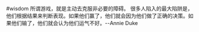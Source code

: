 #wisdom
所谓游戏，就是主动去克服非必要的障碍。
很多人陷入的最大陷阱是，他们根据结果来判断表现。如果他们赢了，他们就会因为他们做了正确的决策。如果他们输了，他们就会认为他们运气不好。--Annie Duke